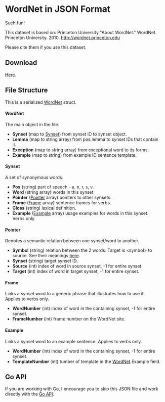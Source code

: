 WordNet in JSON Format
======================

Such fun!

This dataset is based on:
Princeton University "About WordNet." WordNet. Princeton University. 2010. http://wordnet.princeton.edu

Please cite them if you use this dataset.

Download
--------

[Here](https://dl.dropboxusercontent.com/u/20957649/wordnet/wordnet.json.gz).

File Structure
--------------

This is a serialized [WordNet](https://godoc.org/github.com/fluhus/gostuff/nlp/wordnet#WordNet)
struct.

#### WordNet

The main object in the file.

* **Synset** (map to [Synset](#synset)) from synset ID to synset object.
* **Lemma** (map to string array) from pos.lemma to synset IDs that contain it.
* **Exception** (map to string array) from exceptional word to its forms.
* **Example** (map to string) from example ID sentence template.

#### Synset

A set of synonymous words.

* **Pos** (string) part of speech - a, n, r, s, v.
* **Word** (string array) words in this synset
* **Pointer** ([Pointer](#pointer) array) pointers to other synsets.
* **Frame** ([Frame](#frame) array) sentence frames for verbs.
* **Gloss** (string) lexical definition.
* **Example** ([Example](#example) array) usage examples for words in this synset. Verbs only.

#### Pointer

Denotes a semantic relation between one synset/word to another.

* **Symbol** (string) relation between the 2 words. Target is \<symbol\> to source. See their meanings
  [here](https://godoc.org/github.com/fluhus/gostuff/nlp/wordnet#pkg-constants).
* **Synset** (string) target synset ID.
* **Source** (int) index of word in source synset, -1 for entire synset.
* **Target** (int) index of word in target synset, -1 for entire synset.

#### Frame

Links a synset word to a generic phrase that illustrates how to use it. Applies to verbs only.

* **WordNumber** (int) index of word in the containing synset, -1 for entire synset.
* **FrameNumber** (int) frame number on the WordNet site.

#### Example

Links a synset word to an example sentence. Applies to verbs only.

* **WordNumber** (int) index of word in the containing synset, -1 for entire synset.
* **TemplateNumber** (int) tumber of template in the [WordNet](#wordnet).Example field.

Go API
------

If you are working with Go, I encourage you to skip this JSON file and work
directly with the [Go API](https://godoc.org/github.com/fluhus/gostuff/nlp/wordnet).

